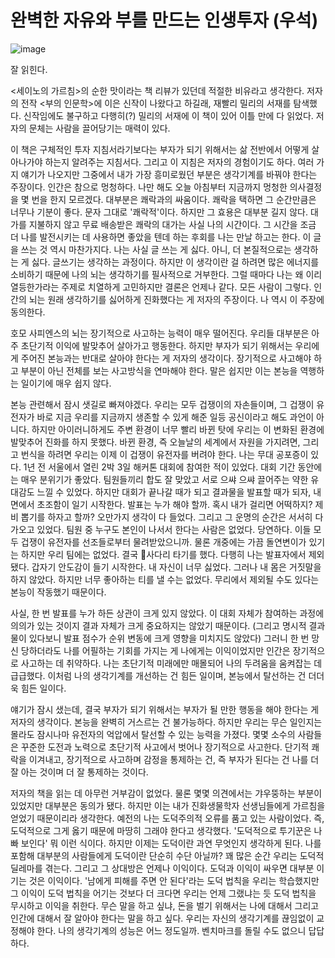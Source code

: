 # 완벽한 자유와 부를 만드는 인생투자 (우석)


![image](https://image.yes24.com/goods/122434990/XL)

잘 읽힌다.

<세이노의 가르침>의 순한 맛이라는 책 리뷰가 있던데 적절한 비유라고 생각한다. 저자의 전작 <부의 인문학>에 이은 신작이 나왔다고 하길래, 재빨리 밀리의 서재를 탐색했다. 신작임에도 불구하고 다행히(?) 밀리의 서재에 이 책이 있어 이틀 만에 다 읽었다. 저자의 문체는 사람을 끌어당기는 매력이 있다.

이 책은 구체적인 투자 지침서라기보다는 부자가 되기 위해서는 삶 전반에서 어떻게 살아나가야 하는지 알려주는 지침서다. 그리고 이 지침은 저자의 경험이기도 하다. 여러 가지 얘기가 나오지만 그중에서 내가 가장 흥미로웠던 부분은 생각기계를 바꿔야 한다는 주장이다. 인간은 참으로 멍청하다. 나만 해도 오늘 아침부터 지금까지 멍청한 의사결정을 몇 번을 한지 모르겠다. 대부분은 쾌락과의 싸움이다. 쾌락을 택하면 그 순간만큼은 너무나 기분이 좋다. 문자 그대로 '쾌락적'이다. 하지만 그 효용은 대부분 길지 않다. 대가를 지불하지 않고 무료 배송받은 쾌락의 대가는 사실 나의 시간이다. 그 시간을 조금 더 나를 발전시키는 데 사용하면 좋았을 텐데 하는 후회를 나는 만날 하고는 한다. 이 글을 쓰는 것 역시 마찬가지다. 나는 사실 글 쓰는 게 싫다. 아니, 더 본질적으로는 생각하는 게 싫다. 글쓰기는 생각하는 과정이다. 하지만 이 생각이란 걸 하려면 많은 에너지를 소비하기 때문에 나의 뇌는 생각하기를 필사적으로 거부한다. 그럴 때마다 나는 왜 이리 열등한가라는 주제로 치열하게 고민하지만 결론은 언제나 같다. 모든 사람이 그렇다. 인간의 뇌는 원래 생각하기를 싫어하게 진화했다는 게 저자의 주장이다. 나 역시 이 주장에 동의한다.

호모 사피엔스의 뇌는 장기적으로 사고하는 능력이 매우 떨어진다. 우리들 대부분은 아주 초단기적 이익에 발맞추어 살아가고 행동한다. 하지만 부자가 되기 위해서는 우리에게 주어진 본능과는 반대로 살아야 한다는 게 저자의 생각이다. 장기적으로 사고해야 하고 부분이 아닌 전체를 보는 사고방식을 연마해야 한다. 말은 쉽지만 이는 본능을 역행하는 일이기에 매우 쉽지 않다.

본능 관련해서 잠시 샛길로 빠져야겠다. 우리는 모두 겁쟁이의 자손들이며, 그 겁쟁이 유전자가 바로 지금 우리를 지금까지 생존할 수 있게 해준 일등 공신이라고 해도 과언이 아니다. 하지만 아이러니하게도 주변 환경이 너무 빨리 바뀐 탓에 우리는 이 변화된 환경에 발맞추어 진화를 하지 못했다. 바뀐 환경, 즉 오늘날의 세계에서 자원을 가지려면, 그리고 번식을 하려면 우리는 이제 이 겁쟁이 유전자를 버려야 한다. 나는 무대 공포증이 있다. 1년 전 서울에서 열린 2박 3일 해커톤 대회에 참여한 적이 있었다. 대회 기간 동안에는 매우 분위기가 좋았다. 팀원들끼리 합도 잘 맞았고 서로 으쌰 으쌰 끌어주는 약한 유대감도 느낄 수 있었다. 하지만 대회가 끝나갈 때가 되고 결과물을 발표할 때가 되자, 내면에서 초조함이 일기 시작한다. 발표는 누가 해야 할까. 혹시 내가 걸리면 어떡하지? 제비 뽑기를 하자고 할까? 오만가지 생각이 다 들었다. 그리고 그 운명의 순간은 서서히 다가오고 있었다. 팀원 중 누구도 본인이 나서서 한다는 사람은 없었다. 당연하다. 이들 모두 겁쟁이 유전자를 선조들로부터 물려받았으니까. 물론 개중에는 가끔 돌연변이가 있기는 하지만 우리 팀에는 없었다. 결국 사다리 타기를 했다. 다행히 나는 발표자에서 제외됐다. 갑자기 안도감이 들기 시작한다. 내 자신이 너무 싫었다. 그러나 내 몸은 거짓말을 하지 않았다. 하지만 너무 좋아하는 티를 낼 수는 없었다. 무리에서 제외될 수도 있다는 본능이 작동했기 때문이다.

사실, 한 번 발표를 누가 하든 상관이 크게 있지 않았다. 이 대회 자체가 참여하는 과정에 의의가 있는 것이지 결과 자체가 크게 중요하지는 않았기 때문이다. (그리고 명시적 결과물이 있다보니 발표 점수가 순위 변동에 크게 영향을 미치지도 않았다) 그러니 한 번 망신 당하더라도 나를 어필하는 기회를 가지는 게 나에게는 이익이었지만 인간은 장기적으로 사고하는 데 취약하다. 나는 초단기적 미래에만 매몰되어 나의 두려움을 움켜잡는 데 급급했다. 이처럼 나의 생각기계를 개선하는 건 힘든 일이며, 본능에서 탈선하는 건 더더욱 힘든 일이다.

얘기가 잠시 샜는데, 결국 부자가 되기 위해서는 부자가 될 만한 행동을 해야 한다는 게 저자의 생각이다. 본능을 완벽히 거스르는 건 불가능하다. 하지만 우리는 무슨 일인지는 몰라도 잠시나마 유전자의 억압에서 탈선할 수 있는 능력을 가졌다. 몇몇 소수의 사람들은 꾸준한 도전과 노력으로 초단기적 사고에서 벗어나 장기적으로 사고한다. 단기적 쾌락을 이겨내고, 장기적으로 사고하며 감정을 통제하는 건, 즉 부자가 된다는 건 나를 더 잘 아는 것이며 더 잘 통제하는 것이다.

저자의 책을 읽는 데 아무런 거부감이 없었다. 물론 몇몇 의견에서는 갸우뚱하는 부분이 있었지만 대부분은 동의가 됐다. 하지만 이는 내가 진화생물학자 선생님들에게 가르침을 얻었기 때문이리라 생각한다. 예전의 나는 도덕주의적 오류를 품고 있는 사람이었다. 즉, 도덕적으로 그게 옳기 때문에 마땅히 그래야 한다고 생각했다. '도덕적으로 투기꾼은 나빠 보인다' 뭐 이런 식이다. 하지만 이제는 도덕이란 과연 무엇인지 생각하게 된다. 나를 포함해 대부분의 사람들에게 도덕이란 단순히 수단 아닐까? 꽤 많은 순간 우리는 도덕적 딜레마를 겪는다. 그리고 그 상대방은 언제나 이익이다. 도덕과 이익이 싸우면 대부분 이기는 것은 이익이다. '남에게 피해를 주면 안 된다'라는 도덕 법칙을 우리는 학습했지만 그 이익이 도덕 법칙을 어기는 것보다 더 크다면 우리는 언제 그랬냐는 듯 도덕 법칙을 무시하고 이익을 취한다. 무슨 말을 하고 싶냐, 돈을 벌기 위해서는 나에 대해서 그리고 인간에 대해서 잘 알아야 한다는 말을 하고 싶다. 우리는 자신의 생각기계를 끊임없이 교정해야 한다. 나의 생각기계의 성능은 어느 정도일까. 벤치마크를 돌릴 수도 없으니 답답하다.


